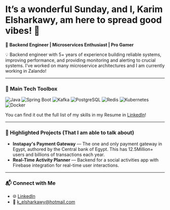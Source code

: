 <!-- GREETING START -->
# It’s a wonderful Sunday, and I, Karim Elsharkawy, am here to spread good vibes! 🧘
<!-- GREETING END -->

🚀 **Backend Engineer | Microservices Enthusiast | Pro Gamer**  

💡 Backend engineer with 5+ years of experience building reliable systems, improving performance, and providing monitoring and alerting to crucial systems. I've worked on many microservice architectures and I am currently working in Zalando!

---

### 🔧 **Main Tech Toolbox**
![Java](https://img.shields.io/badge/-Java-007396?logo=java&logoColor=white) 
![Spring Boot](https://img.shields.io/badge/-SpringBoot-6DB33F?logo=springboot&logoColor=white)
![Kafka](https://img.shields.io/badge/-Kafka-231F20?logo=apache-kafka) 
![PostgreSQL](https://img.shields.io/badge/-PostgreSQL-4169E1?logo=postgresql)
![Redis](https://img.shields.io/badge/-Redis-DC382D?logo=redis) 
![Kubernetes](https://img.shields.io/badge/-Kubernetes-326CE5?logo=kubernetes&logoColor=white)
![Docker](https://img.shields.io/badge/-Docker-2496ED?logo=docker&logoColor=white)

You can find it out the full list of my skills in my Resume in [LinkedIn](https://www.linkedin.com/in/karim-elsharkawy/)!

---

### 🚀 **Highlighted Projects (That I am able to talk about)**
- **Instapay's Payment Gateway** — The one and only payment gateway in Egypt, authored by the Central bank of Egypt. This has 12.5Million+ users and billions of transactions each year.
- **Real-Time Activity Planner** — Backend for a social activities app with Firebase integration for real-time user interactions.  

---

### 📬 **Connect with Me**
- 🌐 [LinkedIn](https://www.linkedin.com/in/karim-elsharkawy/)  
- 📧 [k_elsharkawy@hotmail.com](mailto:k_elsharkawy@hotmail.com)
